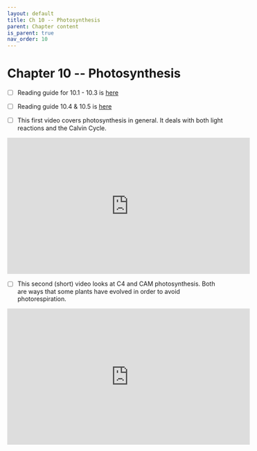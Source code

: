 ```yaml
---
layout: default
title: Ch 10 -- Photosynthesis
parent: Chapter content
is_parent: true
nav_order: 10
---
```


# Chapter 10 -- Photosynthesis

- [ ] Reading guide for 10.1 - 10.3 is [here](ch10.1_rg.html)

- [ ] Reading guide 10.4 & 10.5 is [here](ch10.4_rg.html)

- [ ] This first video covers photosynthesis in general. It deals with both light reactions and the Calvin Cycle.
<iframe width="560" height="315" src="https://www.youtube.com/embed/bj0EV0NlOxs" frameborder="0" allow="accelerometer; autoplay; clipboard-write; encrypted-media; gyroscope; picture-in-picture" allowfullscreen></iframe>

- [ ] This second (short) video looks at C4 and CAM photosynthesis. Both are ways that some plants have evolved in order to avoid photorespiration.
<iframe width="560" height="315" src="https://www.youtube.com/embed/1oYl8dtrWEU" frameborder="0" allow="accelerometer; autoplay; clipboard-write; encrypted-media; gyroscope; picture-in-picture" allowfullscreen></iframe>
